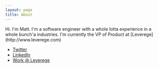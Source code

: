 ```yaml
---
layout: page
title: About
---
```


<p class="message">
  Hi. I'm Matt. I'm a software engineer with a whole lotta experience in a whole bunch'a industries.  I'm currently the VP of Product at [Leverege](http://www.leverege.com)
</p>


* [Twitter](http://twitter.com/mquirion)
* [LinkedIn](https://www.linkedin.com/in/quirion)
* [Work @ Leverege](http://www.leverege.com)



